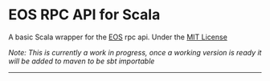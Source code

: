 # EOS RPC API for Scala

A basic Scala wrapper for the [EOS](https://github.com/EOSIO) rpc api. Under the [MIT License](https://raw.githubusercontent.com/nsjames/EOS-Scala-RPC-API/master/license)

*Note: This is currently a work in progress, once a working version is 
ready it will be added to maven to be sbt importable*


---


